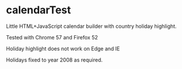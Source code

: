 # calendarTest
Little HTML+JavaScript calendar builder with country holiday highlight.

Tested with Chrome 57 and Firefox 52

Holiday highlight does not work on Edge and IE

Holidays fixed to year 2008 as required.
